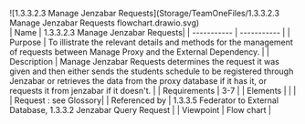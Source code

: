 ![1.3.3.2.3 Manage Jenzabar Requests](Storage/TeamOneFiles/1.3.3.2.3 Manage Jenzabar Requests flowchart.drawio.svg)
<br>
| Name | 1.3.3.2.3 Manage Jenzabar Requests|
| ----------- | ----------- |
| Purpose | To illistrate the relevant details and methods for the management of requests between Manage Proxy and the External Dependency.  |
| Description | Manage Jenzabar Requests determines the request it was given and then either sends the students schedule to be registered through Jenzabar or retrieves the data from the proxy database if it has it, or requests it from jenzabar if it doesn't.  |
| Requirements | 3-7 |
| Elements |  |
|  | Request : see Glossory|
| Referenced by | 1.3.3.5 Federator to External Database, 1.3.3.2 Jenzabar Query Request  |
| Viewpoint | Flow chart |